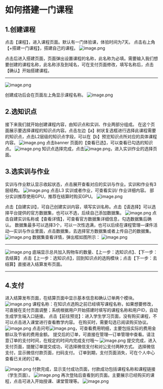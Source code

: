 # 如何搭建一门课程
## 1.创建课程
点击【课程】，进入课程页面。默认有一门体验课，体验时间为7天。
点击右上角【+搭建一门课程】，搭建自己的课程。
![image.png](https://cdn.nlark.com/yuque/0/2023/png/27525727/1686128914129-2828c022-d012-4022-a20b-ecee83b18d8d.png#averageHue=%23d2e3fa&clientId=u0a5e2579-800b-4&from=paste&height=342&id=u94645ae5&originHeight=684&originWidth=1274&originalType=binary&ratio=2&rotation=0&showTitle=false&size=291775&status=done&style=none&taskId=uc547e625-bf47-400f-bdd8-c61aab7637e&title=&width=637)

点击后进入搭建页面，页面弹出设置课程的名称，此名称为必填。需要输入我们想要创建的课程名称，此名称涉及到域名，可在支付页面修改，填写名称后，点击【确认】开始搭建课程。

---

![image.png](https://cdn.nlark.com/yuque/0/2023/png/34569523/1685673947807-6bebd985-8307-408d-bb95-d9438d1fde09.png?x-oss-process=image%2Fwatermark%2Ctype_d3F5LW1pY3JvaGVp%2Csize_81%2Ctext_TW8%3D%2Ccolor_FFFFFF%2Cshadow_50%2Ct_80%2Cg_se%2Cx_10%2Cy_10#averageHue=%238a8b8c&clientId=u21fbc54a-5242-4&from=paste&height=902&id=u596d5301&originHeight=1624&originWidth=2850&originalType=binary&ratio=1.7999999523162842&rotation=0&showTitle=false&size=588126&status=done&style=none&taskId=u10d7b722-2c5d-4bf7-8c65-1f2bd71a4fc&title=&width=1583.3333752773437)

创建成功后会在页面左上角显示课程名称。
![image.png](https://cdn.nlark.com/yuque/0/2023/png/34569523/1685674128536-b8866a7b-e666-4e62-aa91-b63253feb90b.png?x-oss-process=image%2Fwatermark%2Ctype_d3F5LW1pY3JvaGVp%2Csize_82%2Ctext_TW8%3D%2Ccolor_FFFFFF%2Cshadow_50%2Ct_80%2Cg_se%2Cx_10%2Cy_10#averageHue=%23ebedf0&clientId=u21fbc54a-5242-4&from=paste&height=909&id=u56d38189&originHeight=1636&originWidth=2870&originalType=binary&ratio=1.7999999523162842&rotation=0&showTitle=false&size=758769&status=done&style=none&taskId=u847df048-25c2-499e-b502-b6c70e38a02&title=&width=1594)
## 2.选知识点
接下来我们就开始创建课程内容，由知识点和实训、作业两部分组成。
在这个页面展示要选择课程的知识点内容。点击左边【a】树状复选框进行选择此课程需要的知识点，点击L2层级的知识点字段，可以在【b】预览知识点所对应的具体课程内容。
![image.png](https://cdn.nlark.com/yuque/0/2023/png/34569523/1685674409183-4d54b809-2342-48aa-b441-b62e3cb9c1d5.png?x-oss-process=image%2Fwatermark%2Ctype_d3F5LW1pY3JvaGVp%2Csize_79%2Ctext_TW8%3D%2Ccolor_FFFFFF%2Cshadow_50%2Ct_80%2Cg_se%2Cx_10%2Cy_10#averageHue=%23eb5740&clientId=u21fbc54a-5242-4&from=paste&height=906&id=u61aa4b33&originHeight=1630&originWidth=2758&originalType=binary&ratio=1.7999999523162842&rotation=0&showTitle=false&size=422909&status=done&style=none&taskId=u81e0c4c9-ff99-43fd-a00b-045fa4bf3b2&title=&width=1532.2222628122506)
点击banner 页面的【查看已选】，可以查看已勾选的知识点。
![image.png](https://cdn.nlark.com/yuque/0/2023/png/34569523/1685674590652-5c20891c-ddb3-4729-8804-675c21a2bcff.png?x-oss-process=image%2Fwatermark%2Ctype_d3F5LW1pY3JvaGVp%2Csize_81%2Ctext_TW8%3D%2Ccolor_FFFFFF%2Cshadow_50%2Ct_80%2Cg_se%2Cx_10%2Cy_10#averageHue=%23eaecef&clientId=u21fbc54a-5242-4&from=paste&height=900&id=uee85d0dd&originHeight=1620&originWidth=2832&originalType=binary&ratio=1.7999999523162842&rotation=0&showTitle=false&size=859662&status=done&style=none&taskId=u97f5e4ae-ae35-4af5-9bfb-0a7c7572ad7&title=&width=1573.333375012434)
知识点选择完成，点击![image.png](https://cdn.nlark.com/yuque/0/2023/png/32835868/1685519648969-491f20d9-c4c2-4a09-af39-7c1b52c1cf6f.png?x-oss-process=image%2Fwatermark%2Ctype_d3F5LW1pY3JvaGVp%2Csize_11%2Ctext_TW8%3D%2Ccolor_FFFFFF%2Cshadow_50%2Ct_80%2Cg_se%2Cx_10%2Cy_10#averageHue=%236f95fc&clientId=u9b32cd9b-b66c-4&from=paste&height=35&id=u4d90a4d2&originHeight=75&originWidth=240&originalType=binary&ratio=1.6500000953674316&rotation=0&showTitle=false&size=3529&status=done&style=none&taskId=ua79233d6-5f37-46e7-9246-63453820abc&title=&width=111.44792175292969)，进入实训作业的选择页面。
## 3.选实训与作业
实训与作业默认显示收起状态，点击展开查看对应的实训与作业。实训和作业有3层结构。
![image.png](https://cdn.nlark.com/yuque/0/2023/png/34569523/1685674795351-1d1cb61b-693d-432d-8071-f4d3c3ad7ba4.png?x-oss-process=image%2Fwatermark%2Ctype_d3F5LW1pY3JvaGVp%2Csize_80%2Ctext_TW8%3D%2Ccolor_FFFFFF%2Cshadow_50%2Ct_80%2Cg_se%2Cx_10%2Cy_10#averageHue=%23f3f4f6&clientId=u21fbc54a-5242-4&from=paste&height=903&id=uabffbc0e&originHeight=1626&originWidth=2800&originalType=binary&ratio=1.7999999523162842&rotation=0&showTitle=false&size=397271&status=done&style=none&taskId=ua398ef96-a610-4ea8-8b4d-7f38e8c9e34&title=&width=1555.555596763706)
点击L3 实训或者作业，可查看实训/ 作业详细内容。
部分实训推荐使用GPU，推荐在结算时购买GPU。
![image.png](https://cdn.nlark.com/yuque/0/2023/png/34569523/1685694862613-db4dea72-ddaf-4831-ba9c-ad27d844214b.png?x-oss-process=image%2Fwatermark%2Ctype_d3F5LW1pY3JvaGVp%2Csize_78%2Ctext_TW8%3D%2Ccolor_FFFFFF%2Cshadow_50%2Ct_80%2Cg_se%2Cx_10%2Cy_10#averageHue=%23f5f4f3&clientId=u21fbc54a-5242-4&from=paste&height=808&id=u878e9b7c&originHeight=1454&originWidth=2744&originalType=binary&ratio=1.7999999523162842&rotation=0&showTitle=false&size=504858&status=done&style=none&taskId=u081e6c26-3f2f-4dd2-a185-70b4cff0626&title=&width=1524.444484828432)

点击【自建实训】，可自己创建实训内容，填写实训名称。点击【请选择】可以选择平台提供的官方数据集，也可以不选，后续自己添加数据集。
![image.png](https://cdn.nlark.com/yuque/0/2023/png/27525727/1686129820336-942e2a65-23de-4736-9a34-5977fc0a786e.png#averageHue=%23fcfcfc&clientId=u0a5e2579-800b-4&from=paste&height=307&id=Pf9Tz&originHeight=614&originWidth=1231&originalType=binary&ratio=2&rotation=0&showTitle=false&size=97787&status=done&style=none&taskId=u3dcd1384-c5de-4729-86f0-d6e6f663a0f&title=&width=615.5)
点击自建实训名称或【查看详情】，可查看官方数据集详细信息，勾选数据集后确认。
数据集最多可以选择3个，可以一次性选满，也可以后续在课程管理—课件活动—实训与作业里面，点击数据集，去选择官方数据集或者上传自己的数据集。
![image.png](https://cdn.nlark.com/yuque/0/2023/png/27525727/1686130026650-51c0d888-dac6-4f64-bb56-6d5e7e816592.png#averageHue=%23f7f7f7&clientId=u0a5e2579-800b-4&from=paste&height=484&id=sSfBl&originHeight=968&originWidth=799&originalType=binary&ratio=2&rotation=0&showTitle=false&size=152447&status=done&style=none&taskId=u9f12e560-6b93-4a57-b314-28c9be02b86&title=&width=399.5)
数据集查看详情，弹出框如图所示：
![image.png](https://cdn.nlark.com/yuque/0/2023/png/34569523/1682496465661-72230df8-f925-4e53-bd89-df2ccf39d811.png?x-oss-process=image%2Fwatermark%2Ctype_d3F5LW1pY3JvaGVp%2Csize_79%2Ctext_TW8%3D%2Ccolor_FFFFFF%2Cshadow_50%2Ct_80%2Cg_se%2Cx_10%2Cy_10%2Fwatermark%2Ctype_d3F5LW1pY3JvaGVp%2Csize_79%2Ctext_TW8%3D%2Ccolor_FFFFFF%2Cshadow_50%2Ct_80%2Cg_se%2Cx_10%2Cy_10#averageHue=%23e8e9e3&clientId=u23f409ae-39ff-4&from=paste&height=687&id=ue6aee8a7&originHeight=1374&originWidth=2786&originalType=binary&ratio=2&rotation=0&showTitle=false&size=2166370&status=done&style=none&taskId=u135bccbe-5cbf-41d6-afb5-74cfc6eb283&title=&width=1393)

---

![image.png](https://cdn.nlark.com/yuque/0/2023/png/34569523/1686554388016-f6687041-6f80-4a46-a327-d3ec6f98838a.png#averageHue=%23f4efee&clientId=u25f92008-4e2b-4&from=paste&height=67&id=uad081028&originHeight=120&originWidth=2694&originalType=binary&ratio=1.7999999523162842&rotation=0&showTitle=false&size=45865&status=done&style=none&taskId=u2d1a2b41-da22-48fa-aa59-cdfccd52138&title=&width=1496.6667063147943)
底端显示总共加入购物车的数量、【上一步：选知识点】、【下一步：去结算】
点击【上一步：选知识点】，回到知识点的选购模块；点击【下一步：去结算】直接进入结算发布页面。

---

## 4.支付
进入结算发布页面，在结算页面中显示基本信息和确认订单两个模块。
![image.png](https://cdn.nlark.com/yuque/0/2023/png/32835868/1685527800463-726b8b64-7174-4154-aa0b-f9eae4a349d1.png?x-oss-process=image%2Fwatermark%2Ctype_d3F5LW1pY3JvaGVp%2Csize_73%2Ctext_TW8%3D%2Ccolor_FFFFFF%2Cshadow_50%2Ct_80%2Cg_se%2Cx_10%2Cy_10#averageHue=%23c9bfa4&clientId=u9b32cd9b-b66c-4&from=paste&height=905&id=u336709fd&originHeight=1493&originWidth=2560&originalType=binary&ratio=1.6500000953674316&rotation=0&showTitle=false&size=144283&status=done&style=none&taskId=u841769de-a6b9-4729-9a79-bdc3c4af9a5&title=&width=1551.515061839996)
课程名称：在知识点选购之前已经填写课程名称，如果想要修改，可直接在支付页面调整；系统根据用户开始搭建时填写的课程名称和用户ID，自动生成学生端入口链接。
点击【前往预览】：进入学生学习页面，没有购买课程，不可以点击进入课堂进行查看教学内容。
在购买时，需要勾选已阅读购买协议。![image.png](https://cdn.nlark.com/yuque/0/2023/png/32835868/1685529327674-3e098c17-209b-43bd-9ce1-38e3c89b81de.png?x-oss-process=image%2Fwatermark%2Ctype_d3F5LW1pY3JvaGVp%2Csize_14%2Ctext_TW8%3D%2Ccolor_FFFFFF%2Cshadow_50%2Ct_80%2Cg_se%2Cx_10%2Cy_10#averageHue=%23fbfbfb&clientId=u9b32cd9b-b66c-4&from=paste&height=30&id=u428c8fd3&originHeight=49&originWidth=317&originalType=binary&ratio=1.6500000953674316&rotation=0&showTitle=false&size=6825&status=done&style=none&taskId=u5b2652c4-e5f5-40ec-a991-5acd63f58e2&title=&width=192.12120101690576)
点击问号![image.png](https://cdn.nlark.com/yuque/0/2023/png/32835868/1685529357238-a075986a-547d-4fa4-a4ac-92814a476442.png?x-oss-process=image%2Fwatermark%2Ctype_d3F5LW1pY3JvaGVp%2Csize_10%2Ctext_TW8%3D%2Ccolor_FFFFFF%2Cshadow_50%2Ct_80%2Cg_se%2Cx_10%2Cy_10#averageHue=%23f8f3f2&clientId=u9b32cd9b-b66c-4&from=paste&height=101&id=ubbe534fc&originHeight=167&originWidth=230&originalType=binary&ratio=1.6500000953674316&rotation=0&showTitle=false&size=10255&status=done&style=none&taskId=u6665c117-c34f-4784-806c-cf1810b9e71&title=&width=139.39393133718713)，可查看费用明细，主要包括实际的费用金额以及节省的费用金额。
提交后的订单，可直接在管理—订单管理中查看。请注意订单的支付时间，在规定的时间内完成支付哦～
![image.png](https://cdn.nlark.com/yuque/0/2023/png/32835868/1685529418720-4a7eff85-a5ac-4b35-a355-de947dd68dbd.png?x-oss-process=image%2Fwatermark%2Ctype_d3F5LW1pY3JvaGVp%2Csize_73%2Ctext_TW8%3D%2Ccolor_FFFFFF%2Cshadow_50%2Ct_80%2Cg_se%2Cx_10%2Cy_10#averageHue=%23fbfbfa&clientId=u9b32cd9b-b66c-4&from=paste&height=905&id=u288f06d2&originHeight=1493&originWidth=2560&originalType=binary&ratio=1.6500000953674316&rotation=0&showTitle=false&size=129387&status=done&style=none&taskId=ucdadd5dc-6064-4d9e-829c-76eb1dcf4c5&title=&width=1551.515061839996)
提交完成，进入支付页面，提醒订单提交成功，可选择微信支付和对公支付两种方式。
选择微信支付，显示微信付款页面，扫码支付。
订单到期，支付页面消失，可在个人中心查看已关闭的订单。

![image.png](https://cdn.nlark.com/yuque/0/2023/png/32835868/1685529455624-fa974ba8-397c-44de-9ad4-75ced462e916.png?x-oss-process=image%2Fwatermark%2Ctype_d3F5LW1pY3JvaGVp%2Csize_29%2Ctext_TW8%3D%2Ccolor_FFFFFF%2Cshadow_50%2Ct_80%2Cg_se%2Cx_10%2Cy_10#averageHue=%23f4f3f0&clientId=u9b32cd9b-b66c-4&from=paste&height=299&id=u429e9e40&originHeight=493&originWidth=1033&originalType=binary&ratio=1.6500000953674316&rotation=0&showTitle=false&size=56216&status=done&style=none&taskId=ua6f099d9-d1f0-4a0c-893f-cc76077a2da&title=&width=626.0605698752796)
付款完成，显示支付成功页面，付款成功包括课程名称和课程链接（学生页面）。
![image.png](https://cdn.nlark.com/yuque/0/2023/png/32835868/1685529500234-e5a9f345-0b4f-4a88-aa4a-7ba293a6a436.png?x-oss-process=image%2Fwatermark%2Ctype_d3F5LW1pY3JvaGVp%2Csize_11%2Ctext_TW8%3D%2Ccolor_FFFFFF%2Cshadow_50%2Ct_80%2Cg_se%2Cx_10%2Cy_10#averageHue=%23edf6e5&clientId=u9b32cd9b-b66c-4&from=paste&height=270&id=udb341a91&originHeight=445&originWidth=389&originalType=binary&ratio=1.6500000953674316&rotation=0&showTitle=false&size=69446&status=done&style=none&taskId=uaab5507b-ad73-40bc-abc8-78bf87a549d&title=&width=235.75756213115565)
再次登陆后查看到的页面。主要展示已经购买的课程，点击可进入开始授课、课堂管理等。
![image.png](https://cdn.nlark.com/yuque/0/2023/png/32835868/1685529679260-bf6f6715-44ff-41e4-b22b-a30161f5e9ba.png?x-oss-process=image%2Fwatermark%2Ctype_d3F5LW1pY3JvaGVp%2Csize_35%2Ctext_TW8%3D%2Ccolor_FFFFFF%2Cshadow_50%2Ct_80%2Cg_se%2Cx_10%2Cy_10#averageHue=%23e2ebf8&clientId=u9b32cd9b-b66c-4&from=drop&id=u6da0480c&originHeight=890&originWidth=1237&originalType=binary&ratio=1.6500000953674316&rotation=0&showTitle=false&size=280595&status=done&style=none&taskId=ue8a2393a-1c14-47c8-b759-5c798148e59&title=)
